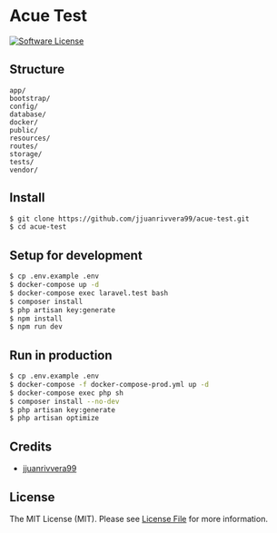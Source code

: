 # Acue Test


[![Software License][ico-license]](LICENSE.md)

## Structure

```
app/
bootstrap/
config/
database/
docker/
public/
resources/
routes/
storage/
tests/
vendor/
```

## Install

``` bash
$ git clone https://github.com/jjuanrivvera99/acue-test.git
$ cd acue-test
```

## Setup for development

``` bash
$ cp .env.example .env
$ docker-compose up -d
$ docker-compose exec laravel.test bash
$ composer install
$ php artisan key:generate
$ npm install
$ npm run dev
```

## Run in production

``` bash
$ cp .env.example .env
$ docker-compose -f docker-compose-prod.yml up -d
$ docker-compose exec php sh
$ composer install --no-dev
$ php artisan key:generate
$ php artisan optimize
```

## Credits

- [jjuanrivvera99](https://github.com/jjuanrivvera99)

## License

The MIT License (MIT). Please see [License File](LICENSE.md) for more information.

[ico-license]: https://img.shields.io/badge/license-MIT-brightgreen.svg?style=flat-square

[link-author]: https://github.com/jjuanrivvera99
